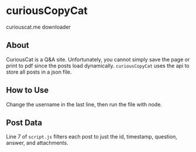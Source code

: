 # curiousCopyCat
curiouscat.me downloader

## About
CuriousCat is a Q&A site. Unfortunately, you cannot simply save the page or print to pdf since the posts load dynamically. `curiousCopyCat` uses the api to store all posts in a json file. 

## How to Use
Change the username in the last line, then run the file with node.

## Post Data
Line 7 of `script.js` filters each post to just the id, timestamp, question, answer, and attachments.
